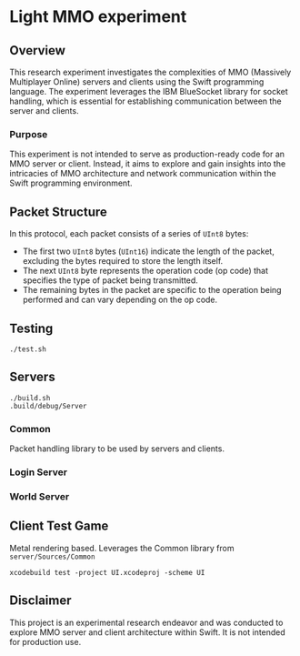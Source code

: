 # Light MMO experiment

## Overview
This research experiment investigates the complexities of MMO (Massively Multiplayer Online) servers and clients using the Swift programming language. The experiment leverages the IBM BlueSocket library for socket handling, which is essential for establishing communication between the server and clients.

### Purpose
This experiment is not intended to serve as production-ready code for an MMO server or client. Instead, it aims to explore and gain insights into the intricacies of MMO architecture and network communication within the Swift programming environment.

## Packet Structure

In this protocol, each packet consists of a series of `UInt8` bytes:
- The first two `UInt8` bytes (`UInt16`) indicate the length of the packet, excluding the bytes required to store the length itself.
- The next `UInt8` byte represents the operation code (op code) that specifies the type of packet being transmitted.
- The remaining bytes in the packet are specific to the operation being performed and can vary depending on the op code.


## Testing

```
./test.sh
```

## Servers
```
./build.sh
.build/debug/Server
```

### Common

Packet handling library to be used by servers and clients.

### Login Server


### World Server


## Client Test Game

Metal rendering based. Leverages the Common library from `server/Sources/Common`

```
xcodebuild test -project UI.xcodeproj -scheme UI
```

## Disclaimer
This project is an experimental research endeavor and was conducted to explore MMO server and client architecture within Swift. It is not intended for production use.

